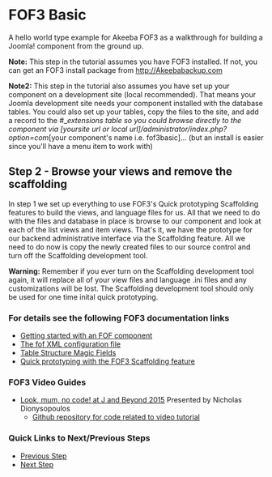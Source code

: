 # FOF3 Basic
A hello world type example for Akeeba FOF3  as a walkthrough for building a Joomla! component from the ground up.

**Note:** This step in the tutorial assumes you have FOF3 installed. If not, you can get an FOF3 install package from http://Akeebabackup.com

**Note2:** This step in the tutorial also assumes you have set up your component on a development site (local recommended). That means your Joomla development site needs your component installed with the database tables. You could also set up your tables, copy the files to the site, and add a record to the #__extensions table so you could browse directly to the component via [yoursite url or local url]/administrator/index.php?option=com_[your component's name i.e. fof3basic]... (but an install is easier since you'll have a menu item to work with)

## Step 2 - Browse your views and remove the scaffolding
In step 1 we set up everything to use FOF3's Quick prototyping Scaffolding features to build the views, and language files for us. All that we need to do with the files and database in place is browse to our component and look at each of the list views and item views. That's it, we have the prototype for our backend administrative interface via the Scaffolding feature. All we need to do now is copy the newly created files to our source control and turn off the Scaffolding development tool.

**Warning:** Remember if you ever turn on the Scaffolding development tool again, it will replace all of your view files and language .ini files and any customizations will be lost. The Scaffolding development tool should only be used for one time inital quick prototyping.

### For details see the following FOF3 documentation links
- [Getting started with an FOF component](https://github.com/akeeba/fof/wiki/Getting-started-with-a-FOF-component)
- [The fof XML configuration file](https://github.com/akeeba/fof/wiki/The-XML-configuration-file)
- [Table Structure Magic Fields](https://github.com/akeeba/fof/wiki/The-DataModel#magic-fields)
- [Quick prototyping with the FOF3 Scaffolding feature](https://github.com/akeeba/fof/wiki/Scaffolding)

### FOF3 Video Guides
- [Look, mum, no code! at J and Beyond 2015](https://youtu.be/qwPzNNAM5RA) Presented by Nicholas Dionysopoulos
  - [Github repository for code related to video tutorial](https://github.com/akeeba/jab15)

### Quick Links to Next/Previous Steps
- [Previous Step](https://github.com/photodude/FOF3-Basic/tree/step-1-basic-files)
- [Next Step](https://github.com/photodude/FOF3-Basic/tree/step-3-adding-the-site-side)

